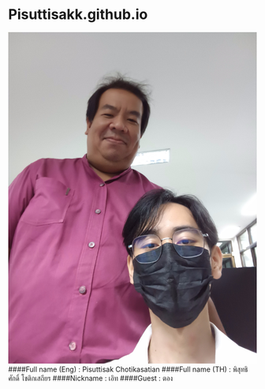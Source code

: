 # Pisuttisakk.github.io
![alt text for screen readers](20231011_100526.jpg "Text to show on mouseover")
####Full name (Eng) : Pisuttisak Chotikasatian
####Full name (TH) : พิสุทธิศักดิ์ โชติกเสถียร
####Nickname : เอิท
####Guest : ตอง
